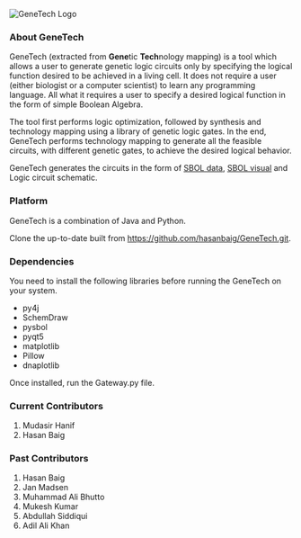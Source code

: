 ![GeneTech Logo](https://github.com/hasanbaig/GeneTech/blob/master/GT-Logo.png)

### About GeneTech
GeneTech (extracted from **Gene**tic **Tech**nology mapping) is a tool which allows a user to generate genetic logic circuits only by specifying the logical function desired to be achieved in a living cell. It does not require a user (either biologist or a computer scientist) to learn any programming language. All what it requires a user to specify a desired logical function in the form of simple Boolean Algebra. 

The tool first performs logic optimization, followed by synthesis and technology mapping using a library of genetic logic gates. In the end, GeneTech performs technology mapping to generate all the feasible circuits, with different genetic gates, to achieve the desired logical behavior.  

GeneTech generates the circuits in the form of [SBOL data](https://sbolstandard.org/data/), [SBOL visual](https://sbolstandard.org/visual/) and Logic circuit schematic. 


### Platform
GeneTech is a combination of Java and Python.

Clone the up-to-date built from https://github.com/hasanbaig/GeneTech.git.

### Dependencies
You need to install the following libraries before running the GeneTech on your system.

* py4j
* SchemDraw
* pysbol
* pyqt5
* matplotlib
* Pillow
* dnaplotlib 

Once installed, run the Gateway.py file. 

### Current Contributors
1. Mudasir Hanif
2. Hasan Baig

### Past Contributors
1. Hasan Baig
2. Jan Madsen
3. Muhammad Ali Bhutto
4. Mukesh Kumar
5. Abdullah Siddiqui
6. Adil Ali Khan
